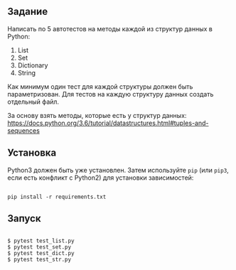 ## Задание

Написать по 5 автотестов на методы каждой из структур данных в Python:
1. List
1. Set
1. Dictionary
1. String

Как минимум один тест для каждой структуры должен быть параметризован.
Для тестов на каждую структуру данных создать отдельный файл.

За основу взять методы, которые есть у структур данных: https://docs.python.org/3.6/tutorial/datastructures.html#tuples-and-sequences

## Установка

Python3 должен быть уже установлен. 
Затем используйте `pip` (или `pip3`, если есть конфликт с Python2) для установки зависимостей:
```#!bash

pip install -r requirements.txt

```

## Запуск
```#!bash

$ pytest test_list.py
$ pytest test_set.py
$ pytest test_dict.py
$ pytest test_str.py

```
